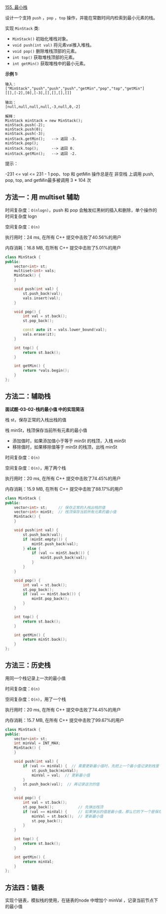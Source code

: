 [155. 最小栈](https://leetcode-cn.com/problems/min-stack/)

设计一个支持 `push` ，`pop` ，`top` 操作，并能在常数时间内检索到最小元素的栈。

实现 `MinStack` 类:

- `MinStack()` 初始化堆栈对象。
- `void push(int val)` 将元素val推入堆栈。
- `void pop()` 删除堆栈顶部的元素。
- `int top()` 获取堆栈顶部的元素。
- `int getMin()` 获取堆栈中的最小元素。

**示例 1:**

```
输入：
["MinStack","push","push","push","getMin","pop","top","getMin"]
[[],[-2],[0],[-3],[],[],[],[]]

输出：
[null,null,null,null,-3,null,0,-2]

解释：
MinStack minStack = new MinStack();
minStack.push(-2);
minStack.push(0);
minStack.push(-3);
minStack.getMin();   --> 返回 -3.
minStack.pop();
minStack.top();      --> 返回 0.
minStack.getMin();   --> 返回 -2.
```

提示：

-231 <= val <= 231 - 1
pop、top 和 getMin 操作总是在 非空栈 上调用
push, pop, top, and getMin最多被调用 3 * 104 次

## 方法一：用 multiset 辅助

时间复杂度：`O(nlogn)`，push 和 pop 会触发红黑树的插入和删除，单个操作的时间复杂度 logn

空间复杂度：`O(n)`

执行用时：24 ms, 在所有 C++ 提交中击败了40.56%的用户

内存消耗：16.8 MB, 在所有 C++ 提交中击败了5.01%的用户

```c++
class MinStack {
public:
    vector<int> st;
    multiset<int> vals;
    MinStack() {
    }

    void push(int val) {
        st.push_back(val);
        vals.insert(val);
    }

    void pop() {
        int val = st.back();
        st.pop_back();

        const auto it = vals.lower_bound(val);
        vals.erase(it);
    }

    int top() {
        return st.back();
    }

    int getMin() {
        return *vals.begin();
    }
};
```

## 方法二：辅助栈

**面试题-03-02-栈的最小值 中的实现简洁**

栈 st，保存正常的入栈出栈的值

栈 minSt，栈顶保存当前所有元素的最小值

- 添加值时，如果添加值小于等于 minSt 的栈顶，入栈 minSt
- 移除值时，如果移除值等于 minSt 的栈顶，出栈 minSt

时间复杂度：`O(n)`

空间复杂度：`O(n)`，用了两个栈

执行用时：20 ms, 在所有 C++ 提交中击败了74.45%的用户

内存消耗：15.9 MB, 在所有 C++ 提交中击败了88.17%的用户

```c++
class MinStack {
public:
    vector<int> st;     // 保存正常的入栈出栈的值
    vector<int> minSt;  // 栈顶保存当前所有元素的最小值
    MinStack() {
    }

    void push(int val) {
        st.push_back(val);
        if (minSt.empty()) {
            minSt.push_back(val);
        } else {
            if (val <= minSt.back()) {
                minSt.push_back(val);
            }
        }
    }

    void pop() {
        int val = st.back();
        st.pop_back();
        if (val == minSt.back()) {
            minSt.pop_back();
        }
    }

    int top() {
        return st.back();
    }

    int getMin() {
        return minSt.back();
    }
};
```

## 方法三：历史栈

用同一个栈记录上一次的最小值

时间复杂度：`O(n)`

空间复杂度：`O(n)`，用了一个栈

执行用时：20 ms, 在所有 C++ 提交中击败了74.45%的用户

内存消耗：15.7 MB, 在所有 C++ 提交中击败了99.67%的用户

```c++
class MinStack {
public:
    vector<int> st;
    int minVal = INT_MAX;
    MinStack() {
    }

    void push(int val) {
        if (val <= minVal) {  // 需要更新最小值时，先把上一个最小值记录到栈里
            st.push_back(minVal);
            minVal = val;  // 更新最小值
        }
        st.push_back(val);  // 再记录这次的值
    }

    void pop() {
        int val = st.back();
        st.pop_back();           // 先弹出栈顶
        if (val == minVal) {     // 如果弹出的值是最小值，那么它的下一个是保存的上一个最小值
            minVal = st.back();  // 更新最小值
            st.pop_back();
        }
    }

    int top() {
        return st.back();
    }

    int getMin() {
        return minVal;
    }
};
```

## 方法四：链表

实现个链表，模拟栈的使用，在链表的node 中增加个 minVal ，记录当前节点下的最小值